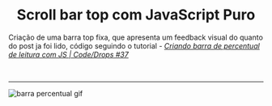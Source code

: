 # <center> Scroll bar top com JavaScript Puro </center>

Criação de uma barra top fixa, que apresenta um feedback visual do quanto do post ja foi lido, código seguindo o tutorial - [_Criando barra de percentual de leitura com JS | Code/Drops #37_](https://www.youtube.com/watch?v=wHzpWi3FxI8&list=PL85ITvJ7FLoifcDIBeuuAhh4_799RZaSc&index=17&ab_channel=Rocketseat)

</br> <hr>

![barra percentual gif](./.screenshot/scroll-top.gif)
